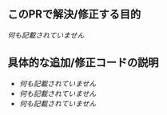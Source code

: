 ## このPRで解決/修正する目的
<!-- なるべく一文で記載 -->
_何も記載されていません_

## 具体的な追加/修正コードの説明
<!--箇条書きで記載（文先頭に半角でハイフンとスペースを入れる）-->
- _何も記載されていません_
- _何も記載されていません_
- _何も記載されていません_